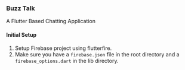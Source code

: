 ### Buzz Talk

A Flutter Based Chatting Application

#### Initial Setup

1. Setup Firebase project using flutterfire.
2. Make sure you have a `firebase.json` file in the root directory and a `firebase_options.dart` in the lib directory.
